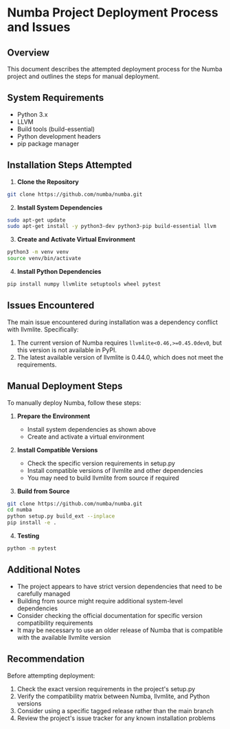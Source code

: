 # Numba Project Deployment Process and Issues

## Overview
This document describes the attempted deployment process for the Numba project and outlines the steps for manual deployment.

## System Requirements
- Python 3.x
- LLVM
- Build tools (build-essential)
- Python development headers
- pip package manager

## Installation Steps Attempted

1. **Clone the Repository**
```bash
git clone https://github.com/numba/numba.git
```

2. **Install System Dependencies**
```bash
sudo apt-get update
sudo apt-get install -y python3-dev python3-pip build-essential llvm
```

3. **Create and Activate Virtual Environment**
```bash
python3 -m venv venv
source venv/bin/activate
```

4. **Install Python Dependencies**
```bash
pip install numpy llvmlite setuptools wheel pytest
```

## Issues Encountered

The main issue encountered during installation was a dependency conflict with llvmlite. Specifically:

1. The current version of Numba requires `llvmlite<0.46,>=0.45.0dev0`, but this version is not available in PyPI.
2. The latest available version of llvmlite is 0.44.0, which does not meet the requirements.

## Manual Deployment Steps

To manually deploy Numba, follow these steps:

1. **Prepare the Environment**
   - Install system dependencies as shown above
   - Create and activate a virtual environment

2. **Install Compatible Versions**
   - Check the specific version requirements in setup.py
   - Install compatible versions of llvmlite and other dependencies
   - You may need to build llvmlite from source if required

3. **Build from Source**
```bash
git clone https://github.com/numba/numba.git
cd numba
python setup.py build_ext --inplace
pip install -e .
```

4. **Testing**
```bash
python -m pytest
```

## Additional Notes

- The project appears to have strict version dependencies that need to be carefully managed
- Building from source might require additional system-level dependencies
- Consider checking the official documentation for specific version compatibility requirements
- It may be necessary to use an older release of Numba that is compatible with the available llvmlite version

## Recommendation

Before attempting deployment:
1. Check the exact version requirements in the project's setup.py
2. Verify the compatibility matrix between Numba, llvmlite, and Python versions
3. Consider using a specific tagged release rather than the main branch
4. Review the project's issue tracker for any known installation problems